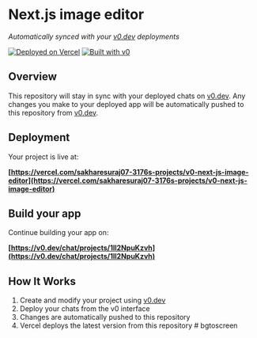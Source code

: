 # Next.js image editor

*Automatically synced with your [v0.dev](https://v0.dev) deployments*

[![Deployed on Vercel](https://img.shields.io/badge/Deployed%20on-Vercel-black?style=for-the-badge&logo=vercel)](https://vercel.com/sakharesuraj07-3176s-projects/v0-next-js-image-editor)
[![Built with v0](https://img.shields.io/badge/Built%20with-v0.dev-black?style=for-the-badge)](https://v0.dev/chat/projects/1ll2NpuKzvh)

## Overview

This repository will stay in sync with your deployed chats on [v0.dev](https://v0.dev).
Any changes you make to your deployed app will be automatically pushed to this repository from [v0.dev](https://v0.dev).

## Deployment

Your project is live at:

**[https://vercel.com/sakharesuraj07-3176s-projects/v0-next-js-image-editor](https://vercel.com/sakharesuraj07-3176s-projects/v0-next-js-image-editor)**

## Build your app

Continue building your app on:

**[https://v0.dev/chat/projects/1ll2NpuKzvh](https://v0.dev/chat/projects/1ll2NpuKzvh)**

## How It Works

1. Create and modify your project using [v0.dev](https://v0.dev)
2. Deploy your chats from the v0 interface
3. Changes are automatically pushed to this repository
4. Vercel deploys the latest version from this repository
#   b g t o s c r e e n  
 